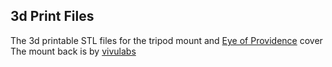 ## 3d Print Files

The 3d printable STL files for the tripod mount and [Eye of Providence](https://en.wikipedia.org/wiki/Eye_of_Providence) cover
The mount back is by [vivulabs](https://cults3d.com/en/3d-model/gadget/pi-camera-module-3-housing)
